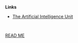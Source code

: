 **Links**

* [The Artificial Intelligence Unit](https://github.com/theartificialintelligenceunit)

<br>

[READ ME](https://d29mim58jd41o6.cloudfront.net/)

<br>
<br>

<br>
<br>
